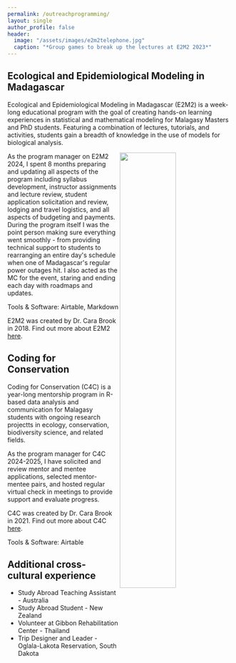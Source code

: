 ```yaml
---
permalink: /outreachprogramming/
layout: single
author_profile: false
header:
  image: "/assets/images/e2m2telephone.jpg"
  caption: "*Group games to break up the lectures at E2M2 2023*"
---
```


## Ecological and Epidemiological Modeling in Madagascar
Ecological and Epidemiological Modeling in Madagascar (E2M2) is a week-long educational program with the goal of creating hands-on learning experiences in statistical and mathematical modeling for Malagasy Masters and PhD students. Featuring a combination of lectures, tutorials, and activities, students gain a breadth of knowledge in the use of models for biological analysis.

<img align="right" width="50%" margin-left="20px" src="/assets/images/e2m2.png">

As the program manager on E2M2 2024, I spent 8 months preparing and updating all aspects of the program including syllabus development, instructor assignments and lecture review, student application solicitation and review, lodging and travel logistics, and all aspects of budgeting and payments. During the program itself I was the point person making sure everything went smoothly - from providing technical support to students to rearranging an entire day's schedule when one of Madagascar's regular power outages hit. I also acted as the MC for the event, staring and ending each day with roadmaps and updates.

Tools & Software: Airtable, Markdown

E2M2 was created by Dr. Cara Brook in 2018. Find out more about E2M2 [here](https://e2m2.org/).

## Coding for Conservation
Coding for Conservation (C4C) is a year-long mentorship program in R-based data analysis and communication for Malagasy students with ongoing research projectts in ecology, conservation, biodiversity science, and related fields.

As the program manager for C4C 2024-2025, I have solicited and review mentor and mentee applications, selected mentor-mentee pairs, and hosted regular virtual check in meetings to provide support and evaluate progress. 

C4C was created by Dr. Cara Brook in 2021. Find out more about C4C [here](https://coding4conservation.org/).

Tools & Software: Airtable

## Additional cross-cultural experience
* Study Abroad Teaching Assistant - Australia
* Study Abroad Student - New Zealand
* Volunteer at Gibbon Rehabilitation Center - Thailand
* Trip Designer and Leader - Oglala-Lakota Reservation, South Dakota